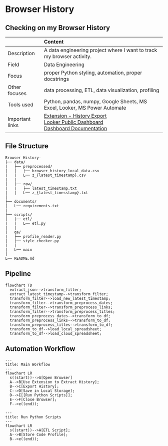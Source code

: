 # Browser History
## Checking on my Browser History
|  | Content |
|:------|:--------|
| Description| A data engineering project where  I want to track my browser activity. |
| Field | Data Engineering  | 
| Focus | proper Python styling, automation, proper docstrings  |
| Other focuses | data processing, ETL, data visualization, profiling  |
| Tools used | Python, pandas, numpy, Google Sheets, MS Excel, Looker, MS Power Automate |
| Important links | [Extension - History Export](https://chromewebstore.google.com/detail/history-export/lpmoaclacdaofhlijejogfldmgkdlglj) <br> [Looker Public Dashboard](https://lookerstudio.google.com/reporting/17bf277b-e2bd-40e6-8cc8-6c71a3b46bf1) <br> [Dashboard Documentation](https://docs.google.com/document/d/1L3kXycmpa1jLr_gsKUGYXh29kw5AQnP__lor9ll1a6w/edit?usp=sharing)|
## File Structure
```
Browser History-
├── data/
|   ├── preprocessed/
|   |   ├── browser_history_local_data.csv
|   |   L── z_{latest_timestamp}.csv
|   |
|   ├── raw/
|   |   ├── latest_timestamp.txt
|   |   L── z_{latest_timesstamp}.txt
|   
├── documents/
|   L── requirements.txt
|
├── scripts/
|   ├── etl/
|   |   L── etl.py
|   |
|   qa/
|   ├── profile_reader.py
|   ├── style_checker.py
|   |
|   L── main
|
L── README.md
```
## Pipeline
```mermaid
flowchart TD
  extract_json-->transform_filter;
  extract_latest_timestamp-->transform_filter;
  transform_filter-->load_new_latest_timestamp;
  transform_filter-->transform_preprocess_dates;
  transform_filter-->transform_preprocess_links;
  transform_filter-->transform_preprocess_titles;
  transform_preprocess_dates-->transform_to_df;
  transform_preprocess_links-->transform_to_df;
  transform_preprocess_titles-->transform_to_df;
  transform_to_df-->load_local_spreadsheet;
  transform_to_df-->load_cloud_spreadsheet;
```
## Automation Workflow
```mermaid
---
title: Main Workflow
---
flowchart LR
  s((start))-->A[Open Browser]
  A-->B[Use Extension to Extract History];
  B-->C[Export History];
  C-->D[Save in Local Storage];
  D-->E[[Run Python Scripts]];
  E-->F[Close Browser];
  F-->e((end));
```
```mermaid
---
title: Run Python Scripts
---
flowchart LR
  s((start))-->A[ETL Script];
  A-->B[Store Code Profile];
  B-->e((end));
```
